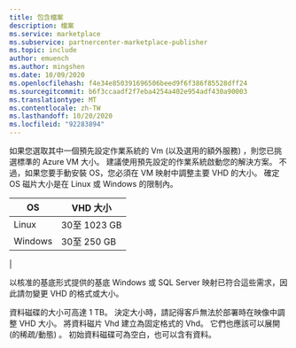 ```yaml
---
title: 包含檔案
description: 檔案
ms.service: marketplace
ms.subservice: partnercenter-marketplace-publisher
ms.topic: include
author: emuench
ms.author: mingshen
ms.date: 10/09/2020
ms.openlocfilehash: f4e34e850391696506beed9f6f386f85528dff24
ms.sourcegitcommit: b6f3ccaadf2f7eba4254a402e954adf430a90003
ms.translationtype: MT
ms.contentlocale: zh-TW
ms.lasthandoff: 10/20/2020
ms.locfileid: "92283894"
---
```

如果您選取其中一個預先設定作業系統的 Vm (以及選用的額外服務) ，則您已挑選標準的 Azure VM 大小。 建議使用預先設定的作業系統啟動您的解決方案。 不過，如果您要手動安裝 OS，您必須在 VM 映射中調整主要 VHD 的大小。 確定 OS 磁片大小是在 Linux 或 Windows 的限制內。

| OS | VHD 大小 |
| --- | --- |
| Linux | 30至 1023 GB |
| Windows | 30至 250 GB |
|

以核准的基底形式提供的基底 Windows 或 SQL Server 映射已符合這些需求，因此請勿變更 VHD 的格式或大小。

資料磁碟的大小可高達 1 TB。 決定大小時，請記得客戶無法於部署時在映像中調整 VHD 大小。 將資料磁片 Vhd 建立為固定格式的 Vhd。 它們也應該可以展開 (的稀疏/動態) 。 初始資料磁碟可為空白，也可以含有資料。